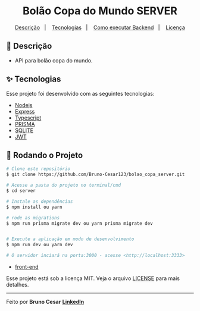 <h1 align="center">Bolão Copa do Mundo SERVER</h1>

<p align="center">
  <a href="#-descricao">Descrição</a>&nbsp;&nbsp;&nbsp;|&nbsp;&nbsp;&nbsp;
  <a href="#-tecnologias">Tecnologias</a>&nbsp;&nbsp;&nbsp;|&nbsp;&nbsp;&nbsp;
  <a href="#-como-executar-backend">Como executar Backend</a>&nbsp;&nbsp;&nbsp;|&nbsp;&nbsp;&nbsp;
  <a href="#-licença">Licença</a>
</p>

## 📜 Descrição

- API para bolão copa do mundo.

## ✨ Tecnologias

Esse projeto foi desenvolvido com as seguintes tecnologias:

- [Nodejs](https://nodejs.org/en/)
- [Express](https://www.fastify.io/)
- [Typescript](https://www.typescriptlang.org/)
- [PRISMA](https://www.prisma.io/)
- [SQLITE](https://www.sqlite.org/index.html)
- [JWT](https://jwt.io/)

## 🎲 Rodando o Projeto

```bash
# Clone este repositório
$ git clone https://github.com/Bruno-Cesar123/bolao_copa_server.git

# Acesse a pasta do projeto no terminal/cmd
$ cd server

# Instale as dependências
$ npm install ou yarn

# rode as migrations
$ npm run prisma migrate dev ou yarn prisma migrate dev


# Execute a aplicação em modo de desenvolvimento
$ npm run dev ou yarn dev

# O servidor inciará na porta:3000 - acesse <http://localhost:3333>

```
- [front-end](https://github.com/Bruno-Cesar123/bolao_copa_web)


Esse projeto está sob a licença MIT. Veja o arquivo [LICENSE](license) para mais detalhes.

---

Feito por **Bruno Cesar** [**LinkedIn**](https://www.linkedin.com/in/bruno-cesar-b0039715a/)